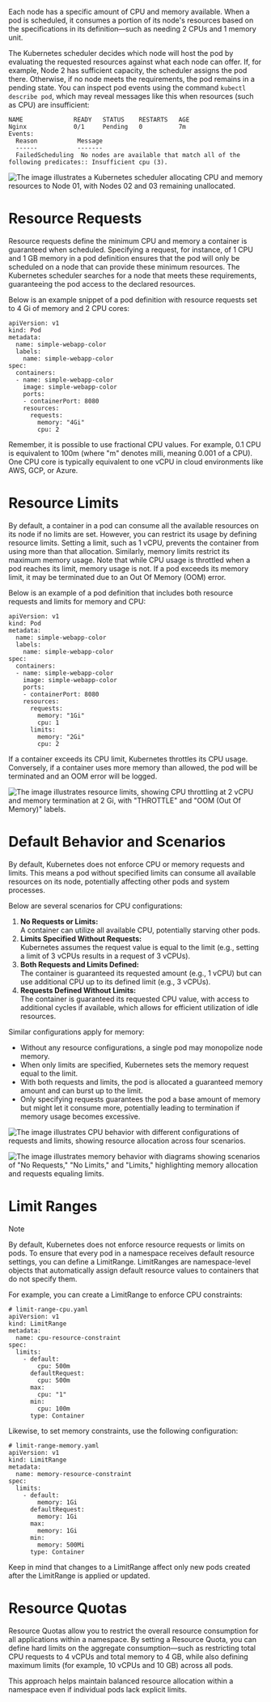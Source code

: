 Each node has a specific amount of CPU and memory available. When a pod is scheduled, it consumes a portion of its node's resources based on the specifications in its definition—such as needing 2 CPUs and 1 memory unit.

The Kubernetes scheduler decides which node will host the pod by evaluating the requested resources against what each node can offer. If, for example, Node 2 has sufficient capacity, the scheduler assigns the pod there. Otherwise, if no node meets the requirements, the pod remains in a pending state. You can inspect pod events using the command `kubectl describe pod`, which may reveal messages like this when resources (such as CPU) are insufficient:

```
NAME              READY   STATUS    RESTARTS   AGE
Nginx             0/1     Pending   0          7m
Events:
  Reason           Message
  ------           -------
  FailedScheduling  No nodes are available that match all of the following predicates:: Insufficient cpu (3).
```

![The image illustrates a Kubernetes scheduler allocating CPU and memory resources to Node 01, with Nodes 02 and 03 remaining unallocated.](https://kodekloud.com/kk-media/image/upload/v1752869899/notes-assets/images/CKA-Certification-Course-Certified-Kubernetes-Administrator-Resource-Limits/frame_40.jpg)

# Resource Requests

Resource requests define the minimum CPU and memory a container is guaranteed when scheduled. Specifying a request, for instance, of 1 CPU and 1 GB memory in a pod definition ensures that the pod will only be scheduled on a node that can provide these minimum resources. The Kubernetes scheduler searches for a node that meets these requirements, guaranteeing the pod access to the declared resources.

Below is an example snippet of a pod definition with resource requests set to 4 Gi of memory and 2 CPU cores:

```
apiVersion: v1
kind: Pod
metadata:
  name: simple-webapp-color
  labels:
    name: simple-webapp-color
spec:
  containers:
  - name: simple-webapp-color
    image: simple-webapp-color
    ports:
    - containerPort: 8080
    resources:
      requests:
        memory: "4Gi"
        cpu: 2
```

Remember, it is possible to use fractional CPU values. For example, 0.1 CPU is equivalent to 100m (where "m" denotes milli, meaning 0.001 of a CPU). One CPU core is typically equivalent to one vCPU in cloud environments like AWS, GCP, or Azure.

# Resource Limits

By default, a container in a pod can consume all the available resources on its node if no limits are set. However, you can restrict its usage by defining resource limits. Setting a limit, such as 1 vCPU, prevents the container from using more than that allocation. Similarly, memory limits restrict its maximum memory usage. Note that while CPU usage is throttled when a pod reaches its limit, memory usage is not. If a pod exceeds its memory limit, it may be terminated due to an Out Of Memory (OOM) error.

Below is an example of a pod definition that includes both resource requests and limits for memory and CPU:

```
apiVersion: v1
kind: Pod
metadata:
  name: simple-webapp-color
  labels:
    name: simple-webapp-color
spec:
  containers:
  - name: simple-webapp-color
    image: simple-webapp-color
    ports:
    - containerPort: 8080
    resources:
      requests:
        memory: "1Gi"
        cpu: 1
      limits:
        memory: "2Gi"
        cpu: 2
```

If a container exceeds its CPU limit, Kubernetes throttles its CPU usage. Conversely, if a container uses more memory than allowed, the pod will be terminated and an OOM error will be logged.

![The image illustrates resource limits, showing CPU throttling at 2 vCPU and memory termination at 2 Gi, with "THROTTLE" and "OOM (Out Of Memory)" labels.](https://kodekloud.com/kk-media/image/upload/v1752869899/notes-assets/images/CKA-Certification-Course-Certified-Kubernetes-Administrator-Resource-Limits/frame_360.jpg)

# Default Behavior and Scenarios

By default, Kubernetes does not enforce CPU or memory requests and limits. This means a pod without specified limits can consume all available resources on its node, potentially affecting other pods and system processes.

Below are several scenarios for CPU configurations:

1. **No Requests or Limits:**  
    A container can utilize all available CPU, potentially starving other pods.
2. **Limits Specified Without Requests:**  
    Kubernetes assumes the request value is equal to the limit (e.g., setting a limit of 3 vCPUs results in a request of 3 vCPUs).
3. **Both Requests and Limits Defined:**  
    The container is guaranteed its requested amount (e.g., 1 vCPU) but can use additional CPU up to its defined limit (e.g., 3 vCPUs).
4. **Requests Defined Without Limits:**  
    The container is guaranteed its requested CPU value, with access to additional cycles if available, which allows for efficient utilization of idle resources.

Similar configurations apply for memory:

- Without any resource configurations, a single pod may monopolize node memory.
- When only limits are specified, Kubernetes sets the memory request equal to the limit.
- With both requests and limits, the pod is allocated a guaranteed memory amount and can burst up to the limit.
- Only specifying requests guarantees the pod a base amount of memory but might let it consume more, potentially leading to termination if memory usage becomes excessive.

![The image illustrates CPU behavior with different configurations of requests and limits, showing resource allocation across four scenarios.](https://kodekloud.com/kk-media/image/upload/v1752869901/notes-assets/images/CKA-Certification-Course-Certified-Kubernetes-Administrator-Resource-Limits/frame_570.jpg)

![The image illustrates memory behavior with diagrams showing scenarios of "No Requests," "No Limits," and "Limits," highlighting memory allocation and requests equaling limits.](https://kodekloud.com/kk-media/image/upload/v1752869902/notes-assets/images/CKA-Certification-Course-Certified-Kubernetes-Administrator-Resource-Limits/frame_680.jpg)

# Limit Ranges


> [!Note]
By default, Kubernetes does not enforce resource requests or limits on pods. To ensure that every pod in a namespace receives default resource settings, you can define a LimitRange. LimitRanges are namespace-level objects that automatically assign default resource values to containers that do not specify them.

For example, you can create a LimitRange to enforce CPU constraints:

```
# limit-range-cpu.yaml
apiVersion: v1
kind: LimitRange
metadata:
  name: cpu-resource-constraint
spec:
  limits:
    - default:
        cpu: 500m
      defaultRequest:
        cpu: 500m
      max:
        cpu: "1"
      min:
        cpu: 100m
      type: Container
```

Likewise, to set memory constraints, use the following configuration:

```
# limit-range-memory.yaml
apiVersion: v1
kind: LimitRange
metadata:
  name: memory-resource-constraint
spec:
  limits:
    - default:
        memory: 1Gi
      defaultRequest:
        memory: 1Gi
      max:
        memory: 1Gi
      min:
        memory: 500Mi
      type: Container
```

Keep in mind that changes to a LimitRange affect only new pods created after the LimitRange is applied or updated.

# Resource Quotas

Resource Quotas allow you to restrict the overall resource consumption for all applications within a namespace. By setting a Resource Quota, you can define hard limits on the aggregate consumption—such as restricting total CPU requests to 4 vCPUs and total memory to 4 GB, while also defining maximum limits (for example, 10 vCPUs and 10 GB) across all pods.

This approach helps maintain balanced resource allocation within a namespace even if individual pods lack explicit limits.